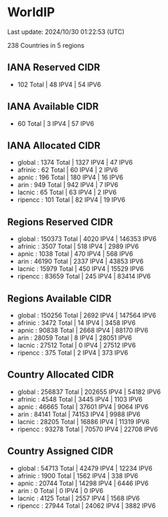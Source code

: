 # WorldIP

Last update: 2024/10/30 01:22:53 (UTC)

238 Countries in 5 regions

## IANA Reserved CIDR

- 102 Total | 48 IPV4 | 54 IPV6

## IANA Available CIDR

- 60 Total | 3 IPV4 | 57 IPV6

## IANA Allocated CIDR

- global : 1374 Total | 1327 IPV4 | 47 IPV6
- afrinic : 62 Total | 60 IPV4 | 2 IPV6
- apnic : 196 Total | 180 IPV4 | 16 IPV6
- arin : 949 Total | 942 IPV4 | 7 IPV6
- lacnic : 65 Total | 63 IPV4 | 2 IPV6
- ripencc : 101 Total | 82 IPV4 | 19 IPV6

## Regions Reserved CIDR

- global : 150373 Total | 4020 IPV4 | 146353 IPV6
- afrinic : 3507 Total | 518 IPV4 | 2989 IPV6
- apnic : 1038 Total | 470 IPV4 | 568 IPV6
- arin : 46190 Total | 2337 IPV4 | 43853 IPV6
- lacnic : 15979 Total | 450 IPV4 | 15529 IPV6
- ripencc : 83659 Total | 245 IPV4 | 83414 IPV6

## Regions Available CIDR

- global : 150256 Total | 2692 IPV4 | 147564 IPV6
- afrinic : 3472 Total | 14 IPV4 | 3458 IPV6
- apnic : 90838 Total | 2668 IPV4 | 88170 IPV6
- arin : 28059 Total | 8 IPV4 | 28051 IPV6
- lacnic : 27512 Total | 0 IPV4 | 27512 IPV6
- ripencc : 375 Total | 2 IPV4 | 373 IPV6

## Country Allocated CIDR

- global : 256837 Total | 202655 IPV4 | 54182 IPV6
- afrinic : 4548 Total | 3445 IPV4 | 1103 IPV6
- apnic : 46665 Total | 37601 IPV4 | 9064 IPV6
- arin : 84141 Total | 74153 IPV4 | 9988 IPV6
- lacnic : 28205 Total | 16886 IPV4 | 11319 IPV6
- ripencc : 93278 Total | 70570 IPV4 | 22708 IPV6

## Country Assigned CIDR

- global : 54713 Total | 42479 IPV4 | 12234 IPV6
- afrinic : 1900 Total | 1562 IPV4 | 338 IPV6
- apnic : 20744 Total | 14298 IPV4 | 6446 IPV6
- arin : 0 Total | 0 IPV4 | 0 IPV6
- lacnic : 4125 Total | 2557 IPV4 | 1568 IPV6
- ripencc : 27944 Total | 24062 IPV4 | 3882 IPV6
